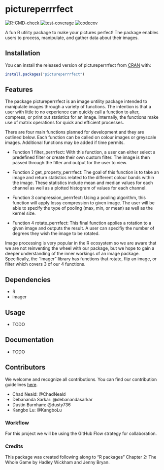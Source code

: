 
<!-- README.md is generated from README.Rmd. Please edit that file -->

# pictureperrrfect

<!-- badges: start -->
[![R-CMD-check](https://github.com/UBC-MDS/pictureperrrfect/workflows/R-CMD-check/badge.svg)](https://github.com/UBC-MDS/pictureperrrfect/actions)
[![test-coverage](https://github.com/UBC-MDS/pictureperrrfect/workflows/test-coverage/badge.svg)](https://github.com/UBC-MDS/pictureperrrfect/actions)
[![codecov](https://codecov.io/gh/UBC-MDS/pictureperrrfect/branch/master/graph/badge.svg?token=WR0X23ATWK)](https://codecov.io/gh/UBC-MDS/pictureperrrfect)
<!-- badges: end -->

A fun R utility package to make your pictures perfect! The package
enables users to process, manipulate, and gather data about their
images.

## Installation

You can install the released version of pictureperrrfect from
[CRAN](https://CRAN.R-project.org) with:

``` r
install.packages("pictureperrrfect")
```

## Features

The package pictureperrrfect is an image untility package intended to
manipulate images through a variety of functions. The intention is that
a user with little to no experience can quickly call a function to
alter, compress, or print out statistics for an image. Internally, the
functions make use of matrix operations for quick and efficient
processes.

There are four main functions planned for development and they are
outlined below. Each function can be called on colour images or
greyscale images. Additional functions may be added if time permits.

-   Function 1 filter\_perrrfect: With this function, a user can either
    select a predefined filter or create their own custom filter. The
    image is then passed through the filter and output for the user to
    view.

-   Function 2 get\_property\_perrrfect: The goal of this function is to
    take an image and return statistics related to the different colour
    bands within the image. These statistics include mean and median
    values for each channel as well as a plotted histogram of values for
    each channel.

-   Function 3 compression\_perrrfect: Using a pooling algorithm, this
    function will apply lossy compression to given image. The user will
    be able to specify the type of pooling (max, min, or mean) as well
    as the kernel size.

-   Function 4 rotate\_perrrfect: This final function applies a rotation
    to a given image and outputs the result. A user can specifiy the
    number of degrees they wish the image to be rotated.

Image processing is very popular in the R ecosystem so we are aware that
we are not reinventing the wheel with our package, but we hope to gain a
deeper understanding of the inner workings of an image package.
Specifically, the “imager” library has functions that rotate, flip an
image, or filter which covers 3 of our 4 functions.

## Dependencies

-   R
-   imager

## Usage

-   TODO

## Documentation

-   TODO

## Contributors

We welcome and recognize all contributions. You can find our
contribution guidelines [here](.github/CONTRIBUTING.md).

-   Chad Neald: @ChadNeald
-   Debananda Sarkar: @debanandasarkar
-   Dustin Burnham: @dusty736
-   Kangbo Lu: @KangboLu

### Workflow

For this project we will be using the GitHub Flow strategy for
collaboration.

### Credits

This package was created following along to “R packages” Chapter 2: The
Whole Game by Hadley Wickham and Jenny Bryan.
